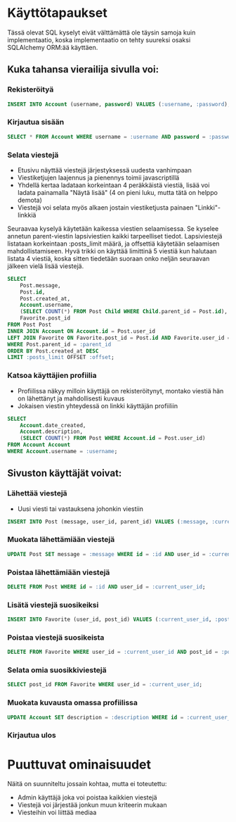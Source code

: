 # Käyttötapaukset

Tässä olevat SQL kyselyt eivät välttämättä ole täysin samoja kuin implementaatio, koska implementaatio on tehty suureksi osaksi SQLAlchemy ORM:ää käyttäen.

## Kuka tahansa vierailija sivulla voi:

### Rekisteröityä

```SQL
INSERT INTO Account (username, password) VALUES (:username, :password);
```

### Kirjautua sisään

```SQL
SELECT * FROM Account WHERE username = :username AND password = :password;
```

### Selata viestejä

* Etusivu näyttää viestejä järjestyksessä uudesta vanhimpaan
* Viestiketjujen laajennus ja pienennys toimii javascriptillä
* Yhdellä kertaa ladataan korkeintaan 4 peräkkäistä viestiä, lisää voi ladata painamalla "Näytä lisää" (4 on pieni luku, mutta tätä on helppo demota)
* Viestejä voi selata myös alkaen jostain viestiketjusta painaen "Linkki"-linkkiä

Seuraavaa kyselyä käytetään kaikessa viestien selaamisessa. Se kyselee annetun parent-viestin lapsiviestien kaikki tarpeelliset tiedot. Lapsiviestejä listataan korkeintaan :posts_limit määrä, ja offsettiä käytetään selaamisen mahdollistamiseen. Hyvä trikki on käyttää limittinä 5 viestiä kun halutaan listata 4 viestiä, koska sitten tiedetään suoraan onko neljän seuraavan jälkeen vielä lisää viestejä.
```SQL
SELECT 
	Post.message, 
	Post.id, 
	Post.created_at, 
	Account.username, 
	(SELECT COUNT(*) FROM Post Child WHERE Child.parent_id = Post.id), 
	Favorite.post_id 
FROM Post Post 
INNER JOIN Account ON Account.id = Post.user_id 
LEFT JOIN Favorite ON Favorite.post_id = Post.id AND Favorite.user_id = :current_user_id 
WHERE Post.parent_id = :parent_id 
ORDER BY Post.created_at DESC 
LIMIT :posts_limit OFFSET :offset;
```

### Katsoa käyttäjien profiilia

* Profiilissa näkyy milloin käyttäjä on rekisteröitynyt, montako viestiä hän on lähettänyt ja mahdollisesti kuvaus
* Jokaisen viestin yhteydessä on linkki käyttäjän profiiliin

```SQL
SELECT
	Account.date_created,
	Account.description,
	(SELECT COUNT(*) FROM Post WHERE Account.id = Post.user_id)
FROM Account Account
WHERE Account.username = :username;
```

## Sivuston käyttäjät voivat:

### Lähettää viestejä

* Uusi viesti tai vastauksena johonkin viestiin

```SQL
INSERT INTO Post (message, user_id, parent_id) VALUES (:message, :current_user_id, :parent_id);
```

### Muokata lähettämiään viestejä

```SQL
UPDATE Post SET message = :message WHERE id = :id AND user_id = :current_user_id;
```

### Poistaa lähettämiään viestejä

```SQL
DELETE FROM Post WHERE id = :id AND user_id = :current_user_id;
```

### Lisätä viestejä suosikeiksi

```SQL
INSERT INTO Favorite (user_id, post_id) VALUES (:current_user_id, :post_id);
```

### Poistaa viestejä suosikeista

```SQL
DELETE FROM Favorite WHERE user_id = :current_user_id AND post_id = :post_id;
```

### Selata omia suosikkiviestejä

```SQL
SELECT post_id FROM Favorite WHERE user_id = :current_user_id;
```

### Muokata kuvausta omassa profiilissa

```SQL
UPDATE Account SET description = :description WHERE id = :current_user_id;
```

### Kirjautua ulos


# Puuttuvat ominaisuudet

Näitä on suunniteltu jossain kohtaa, mutta ei toteutettu:

* Admin käyttäjä joka voi poistaa kaikkien viestejä
* Viestejä voi järjestää jonkun muun kriteerin mukaan
* Viesteihin voi liittää mediaa